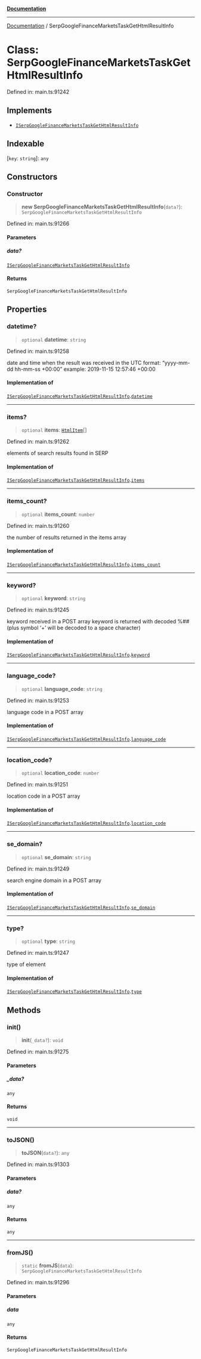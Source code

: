 [**Documentation**](../README.md)

***

[Documentation](../README.md) / SerpGoogleFinanceMarketsTaskGetHtmlResultInfo

# Class: SerpGoogleFinanceMarketsTaskGetHtmlResultInfo

Defined in: main.ts:91242

## Implements

- [`ISerpGoogleFinanceMarketsTaskGetHtmlResultInfo`](../interfaces/ISerpGoogleFinanceMarketsTaskGetHtmlResultInfo.md)

## Indexable

\[`key`: `string`\]: `any`

## Constructors

### Constructor

> **new SerpGoogleFinanceMarketsTaskGetHtmlResultInfo**(`data?`): `SerpGoogleFinanceMarketsTaskGetHtmlResultInfo`

Defined in: main.ts:91266

#### Parameters

##### data?

[`ISerpGoogleFinanceMarketsTaskGetHtmlResultInfo`](../interfaces/ISerpGoogleFinanceMarketsTaskGetHtmlResultInfo.md)

#### Returns

`SerpGoogleFinanceMarketsTaskGetHtmlResultInfo`

## Properties

### datetime?

> `optional` **datetime**: `string`

Defined in: main.ts:91258

date and time when the result was received
in the UTC format: “yyyy-mm-dd hh-mm-ss +00:00”
example:
2019-11-15 12:57:46 +00:00

#### Implementation of

[`ISerpGoogleFinanceMarketsTaskGetHtmlResultInfo`](../interfaces/ISerpGoogleFinanceMarketsTaskGetHtmlResultInfo.md).[`datetime`](../interfaces/ISerpGoogleFinanceMarketsTaskGetHtmlResultInfo.md#datetime)

***

### items?

> `optional` **items**: [`HtmlItem`](HtmlItem.md)[]

Defined in: main.ts:91262

elements of search results found in SERP

#### Implementation of

[`ISerpGoogleFinanceMarketsTaskGetHtmlResultInfo`](../interfaces/ISerpGoogleFinanceMarketsTaskGetHtmlResultInfo.md).[`items`](../interfaces/ISerpGoogleFinanceMarketsTaskGetHtmlResultInfo.md#items)

***

### items\_count?

> `optional` **items\_count**: `number`

Defined in: main.ts:91260

the number of results returned in the items array

#### Implementation of

[`ISerpGoogleFinanceMarketsTaskGetHtmlResultInfo`](../interfaces/ISerpGoogleFinanceMarketsTaskGetHtmlResultInfo.md).[`items_count`](../interfaces/ISerpGoogleFinanceMarketsTaskGetHtmlResultInfo.md#items_count)

***

### keyword?

> `optional` **keyword**: `string`

Defined in: main.ts:91245

keyword received in a POST array
keyword is returned with decoded %## (plus symbol ‘+’ will be decoded to a space character)

#### Implementation of

[`ISerpGoogleFinanceMarketsTaskGetHtmlResultInfo`](../interfaces/ISerpGoogleFinanceMarketsTaskGetHtmlResultInfo.md).[`keyword`](../interfaces/ISerpGoogleFinanceMarketsTaskGetHtmlResultInfo.md#keyword)

***

### language\_code?

> `optional` **language\_code**: `string`

Defined in: main.ts:91253

language code in a POST array

#### Implementation of

[`ISerpGoogleFinanceMarketsTaskGetHtmlResultInfo`](../interfaces/ISerpGoogleFinanceMarketsTaskGetHtmlResultInfo.md).[`language_code`](../interfaces/ISerpGoogleFinanceMarketsTaskGetHtmlResultInfo.md#language_code)

***

### location\_code?

> `optional` **location\_code**: `number`

Defined in: main.ts:91251

location code in a POST array

#### Implementation of

[`ISerpGoogleFinanceMarketsTaskGetHtmlResultInfo`](../interfaces/ISerpGoogleFinanceMarketsTaskGetHtmlResultInfo.md).[`location_code`](../interfaces/ISerpGoogleFinanceMarketsTaskGetHtmlResultInfo.md#location_code)

***

### se\_domain?

> `optional` **se\_domain**: `string`

Defined in: main.ts:91249

search engine domain in a POST array

#### Implementation of

[`ISerpGoogleFinanceMarketsTaskGetHtmlResultInfo`](../interfaces/ISerpGoogleFinanceMarketsTaskGetHtmlResultInfo.md).[`se_domain`](../interfaces/ISerpGoogleFinanceMarketsTaskGetHtmlResultInfo.md#se_domain)

***

### type?

> `optional` **type**: `string`

Defined in: main.ts:91247

type of element

#### Implementation of

[`ISerpGoogleFinanceMarketsTaskGetHtmlResultInfo`](../interfaces/ISerpGoogleFinanceMarketsTaskGetHtmlResultInfo.md).[`type`](../interfaces/ISerpGoogleFinanceMarketsTaskGetHtmlResultInfo.md#type)

## Methods

### init()

> **init**(`_data?`): `void`

Defined in: main.ts:91275

#### Parameters

##### \_data?

`any`

#### Returns

`void`

***

### toJSON()

> **toJSON**(`data?`): `any`

Defined in: main.ts:91303

#### Parameters

##### data?

`any`

#### Returns

`any`

***

### fromJS()

> `static` **fromJS**(`data`): `SerpGoogleFinanceMarketsTaskGetHtmlResultInfo`

Defined in: main.ts:91296

#### Parameters

##### data

`any`

#### Returns

`SerpGoogleFinanceMarketsTaskGetHtmlResultInfo`
